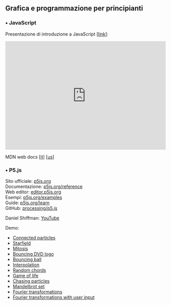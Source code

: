 <script src='https://code.jquery.com/jquery-3.3.1.min.js'></script>
<script src='/js/utils.js'></script>
<script> setTitle("Copernicane 2019") </script>

## Grafica e programmazione per principianti

### • JavaScript

Presentazione di introduzione a JavaScript [[link](https://app.ludus.one/bbfdada2-5f7d-45a7-92e2-c3e365f5c0e9)]:

<div style="position:relative;padding-bottom:calc(56.25% + 58px);height:0;overflow:hidden;max-width:100%;"><iframe src="https://app.ludus.one/bbfdada2-5f7d-45a7-92e2-c3e365f5c0e9/full?controls=always" frameborder="0" allowfullscreen style="position:absolute;top:0;left:0;width:100%;height:100%;"></iframe></div>

MDN web docs [[it](https://developer.mozilla.org/it/)] [[us](https://developer.mozilla.org/en-US/)]


### • P5.js

Sito ufficiale: [p5js.org](https://p5js.org/)  
Documentazione: [p5js.org/reference](https://p5js.org/reference/)  
Web editor: [editor.p5js.org](https://editor.p5js.org/)  
Esempi: [p5js.org/examples](https://p5js.org/examples/)  
Guide: [p5js.org/learn](https://p5js.org/learn/)  
GitHub: [processing/p5.js](https://github.com/processing/p5.js)

Daniel Shiffman: [YouTube](https://www.youtube.com/user/shiffman)

Demo:  
- [Connected particles](https://editor.p5js.org/FedericoGrandi/full/HJBCVvVyE)
- [Starfield](https://editor.p5js.org/FedericoGrandi/full/BJm4rDVJN)
- [Mitosis](https://editor.p5js.org/FedericoGrandi/full/S1Tkwv4JN)
- [Bouncing DVD logo](https://editor.p5js.org/FedericoGrandi/full/-29OUvrdh)
- [Bouncing ball](https://editor.p5js.org/FedericoGrandi/full/S1cYk3S1N)
- [Interpolation](https://editor.p5js.org/FedericoGrandi/full/V5sWER3T_)
- [Random chords](https://editor.p5js.org/FedericoGrandi/full/VDySchAJu)
- [Game of life](https://editor.p5js.org/FedericoGrandi/full/6Ar_HjWFe)
- [Chasing particles](https://editor.p5js.org/FedericoGrandi/full/YBn9IKFgs)
- [Mandelbrot set](https://codepen.io/phi-spindler/full/xgEMxv)
- [Fourier transformations](https://editor.p5js.org/codingtrain/full/RfrZibjfL)
- [Fourier transformations with user input](https://editor.p5js.org/codingtrain/full/jawHqwfda)
